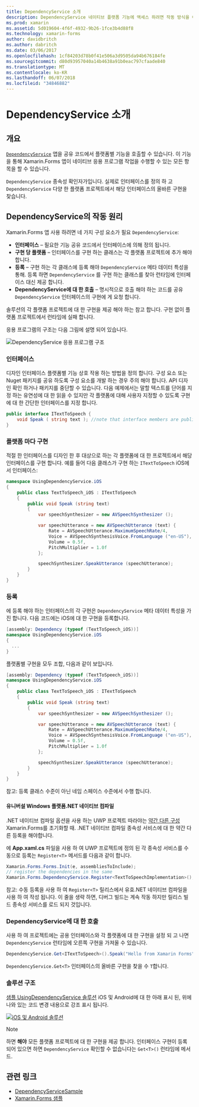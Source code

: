 ```yaml
---
title: DependencyService 소개
description: DependencyService 네이티브 플랫폼 기능에 액세스 하려면 작동 방식을 이해합니다
ms.prod: xamarin
ms.assetid: 5d019604-4f6f-4932-9b26-1fce3b4d88f8
ms.technology: xamarin-forms
author: davidbritch
ms.author: dabritch
ms.date: 03/06/2017
ms.openlocfilehash: 1cf84203d78b0f41e506a3d9505da94b676184fe
ms.sourcegitcommit: d80d93957040a14b4638a91b0eac797cfaade840
ms.translationtype: MT
ms.contentlocale: ko-KR
ms.lasthandoff: 06/07/2018
ms.locfileid: "34846882"
---
```

# <a name="introduction-to-dependencyservice"></a>DependencyService 소개

## <a name="overview"></a>개요

[`DependencyService`](https://developer.xamarin.com/api/type/Xamarin.Forms.DependencyService/) 앱을 공유 코드에서 플랫폼별 기능을 호출할 수 있습니다. 이 기능을 통해 Xamarin.Forms 앱이 네이티브 응용 프로그램 작업을 수행할 수 있는 모든 항목을 할 수 있습니다.

`DependencyService` 종속성 확인자가입니다. 실제로 인터페이스를 정의 하 고 `DependencyService` 다양 한 플랫폼 프로젝트에서 해당 인터페이스의 올바른 구현을 찾습니다.

## <a name="how-dependencyservice-works"></a>DependencyService의 작동 원리

Xamarin.Forms 앱 사용 하려면 네 가지 구성 요소가 필요 `DependencyService`:

- **인터페이스** &ndash; 필요한 기능 공유 코드에서 인터페이스에 의해 정의 됩니다.
- **구현 당 플랫폼** &ndash; 인터페이스를 구현 하는 클래스는 각 플랫폼 프로젝트에 추가 해야 합니다.
- **등록** &ndash; 구현 하는 각 클래스에 등록 해야 `DependencyService` 메타 데이터 특성을 통해. 등록 하면 `DependencyService` 를 구현 하는 클래스를 찾아 런타임에 인터페이스 대신 제공 합니다.
- **DependencyService에 대 한 호출** &ndash; 명시적으로 호출 해야 하는 코드를 공유 `DependencyService` 인터페이스의 구현에 게 요청 합니다.

솔루션의 각 플랫폼 프로젝트에 대 한 구현을 제공 해야 하는 참고 합니다. 구현 없이 플랫폼 프로젝트에서 런타임에 실패 합니다.

응용 프로그램의 구조는 다음 그림에 설명 되어 있습니다.

![](introduction-images/overview-diagram.png "DependencyService 응용 프로그램 구조")

### <a name="interface"></a>인터페이스

디자인 인터페이스 플랫폼별 기능 상호 작용 하는 방법을 정의 합니다. 구성 요소 또는 Nuget 패키지를 공유 하도록 구성 요소를 개발 하는 경우 주의 해야 합니다. API 디자인 확인 하거나 패키지를 중단할 수 있습니다. 다음 예제에서는 말할 텍스트를 단어를 지정 하는 유연성에 대 한 읽을 수 있지만 각 플랫폼에 대해 사용자 지정할 수 있도록 구현에 대 한 간단한 인터페이스를 지정 합니다.

```csharp
public interface ITextToSpeech {
    void Speak ( string text ); //note that interface members are public by default
}
```

### <a name="implementation-per-platform"></a>플랫폼 마다 구현

적절 한 인터페이스를 디자인 한 후 대상으로 하는 각 플랫폼에 대 한 프로젝트에서 해당 인터페이스를 구현 합니다. 예를 들어 다음 클래스가 구현 하는 `ITextToSpeech` iOS에서 인터페이스:

```csharp
namespace UsingDependencyService.iOS
{
    public class TextToSpeech_iOS : ITextToSpeech
    {
        public void Speak (string text)
        {
            var speechSynthesizer = new AVSpeechSynthesizer ();

            var speechUtterance = new AVSpeechUtterance (text) {
                Rate = AVSpeechUtterance.MaximumSpeechRate/4,
                Voice = AVSpeechSynthesisVoice.FromLanguage ("en-US"),
                Volume = 0.5f,
                PitchMultiplier = 1.0f
            };

            speechSynthesizer.SpeakUtterance (speechUtterance);
        }
    }
}
```

### <a name="registration"></a>등록

에 등록 해야 하는 인터페이스의 각 구현은 `DependencyService` 메타 데이터 특성을 가진 합니다. 다음 코드에는 iOS에 대 한 구현을 등록합니다.

```csharp
[assembly: Dependency (typeof (TextToSpeech_iOS))]
namespace UsingDependencyService.iOS
{
  ...
}
```

플랫폼별 구현을 모두 조합, 다음과 같이 보입니다.

```csharp
[assembly: Dependency (typeof (TextToSpeech_iOS))]
namespace UsingDependencyService.iOS
{
    public class TextToSpeech_iOS : ITextToSpeech
    {
        public void Speak (string text)
        {
            var speechSynthesizer = new AVSpeechSynthesizer ();

            var speechUtterance = new AVSpeechUtterance (text) {
                Rate = AVSpeechUtterance.MaximumSpeechRate/4,
                Voice = AVSpeechSynthesisVoice.FromLanguage ("en-US"),
                Volume = 0.5f,
                PitchMultiplier = 1.0f
            };

            speechSynthesizer.SpeakUtterance (speechUtterance);
        }
    }
}
```

참고: 등록 클래스 수준이 아닌 네임 스페이스 수준에서 수행 합니다.

#### <a name="universal-windows-platform-net-native-compilation"></a>유니버설 Windows 플랫폼.NET 네이티브 컴파일

.NET 네이티브 컴파일 옵션을 사용 하는 UWP 프로젝트 따라야는 [약간 다른 구성](~/xamarin-forms/platform/windows/installation/index.md#target-invocation-exception) Xamarin.Forms를 초기화할 때. .NET 네이티브 컴파일 종속성 서비스에 대 한 약간 다른 등록을 해야합니다.

에 **App.xaml.cs** 파일을 사용 하 여 UWP 프로젝트에 정의 된 각 종속성 서비스를 수동으로 등록는 `Register<T>` 메서드를 다음과 같이 합니다.

```csharp
Xamarin.Forms.Forms.Init(e, assembliesToInclude);
// register the dependencies in the same
Xamarin.Forms.DependencyService.Register<TextToSpeechImplementation>();
```

참고: 수동 등록을 사용 하 여 `Register<T>` 릴리스에서 유효.NET 네이티브 컴파일을 사용 하 여 작성 됩니다. 이 줄을 생략 하면, 디버그 빌드는 계속 작동 하지만 릴리스 빌드 종속성 서비스를 로드 되지 것입니다.

### <a name="call-to-dependencyservice"></a>DependencyService에 대 한 호출

사용 하 여 프로젝트에는 공용 인터페이스와 각 플랫폼에 대 한 구현을 설정 되 고 나면 `DependencyService` 런타임에 오른쪽 구현을 가져올 수 있습니다.

```csharp
DependencyService.Get<ITextToSpeech>().Speak("Hello from Xamarin Forms");
```

`DependencyService.Get<T>` 인터페이스의 올바른 구현을 찾을 수 `T`합니다.

### <a name="solution-structure"></a>솔루션 구조

[샘플 UsingDependencyService 솔루션](https://developer.xamarin.com/samples/UsingDependencyService/) iOS 및 Android에 대 한 아래 표시 된, 위에 나와 있는 코드 변경 내용으로 강조 표시 됩니다.

 [![iOS 및 Android 솔루션](introduction-images/solution-sml.png "DependencyService 샘플 솔루션 구조")](introduction-images/solution.png#lightbox "DependencyService 샘플 솔루션 구조")

> [!NOTE]
> 하면 **해야** 모든 플랫폼 프로젝트에 대 한 구현을 제공 합니다. 인터페이스 구현이 등록 되어 있으면 하면 `DependencyService` 확인할 수 없습니다는 `Get<T>()` 런타임에 메서드.


## <a name="related-links"></a>관련 링크

- [DependencyServiceSample](https://developer.xamarin.com/samples/xamarin-forms/UsingDependencyService/)
- [Xamarin.Forms 샘플](https://developer.xamarin.com/samples/xamarin-forms/all/)
